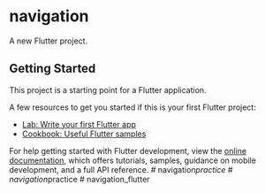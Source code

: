 # navigation

A new Flutter project.

## Getting Started

This project is a starting point for a Flutter application.

A few resources to get you started if this is your first Flutter project:

- [Lab: Write your first Flutter app](https://docs.flutter.dev/get-started/codelab)
- [Cookbook: Useful Flutter samples](https://docs.flutter.dev/cookbook)

For help getting started with Flutter development, view the
[online documentation](https://docs.flutter.dev/), which offers tutorials,
samples, guidance on mobile development, and a full API reference.
#   n a v i g a t i o n _ p r a c t i c e  
 #   n a v i g a t i o n _ p r a c t i c e  
 #   n a v i g a t i o n _ f l u t t e r  
 